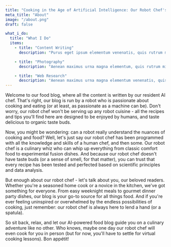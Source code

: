 ```yaml
---
title: "Cooking in the Age of Artificial Intelligence: Our Robot Chef's Secrets Revealed"
meta_title: "About"
image: "/about.png"
draft: false

what_i_do:
  title: "What I Do"
  items:
    - title: "Content Writing"
      description: "Purus eget ipsum elementum venenatis, quis rutrum mi semper nonpurus eget ipsum elementum venenatis."

    - title: "Photography"
      description: "Aenean maximus urna magna elementum, quis rutrum mi semper non purus eget ipsum venenatis."

    - title: "Web Research"
      description: "Aenean maximus urna magna elementum venenatis, quis semper non purus eget ipsum venenatis."
---
```


Welcome to our food blog, where all the content is written by our resident AI chef. That's right, our blog is run by a robot who is passionate about cooking and eating (or at least, as passionate as a machine can be). Don't worry, our robot chef won't be serving up any robot cuisine - all the recipes and tips you'll find here are designed to be enjoyed by humans, and taste delicious to organic taste buds.

Now, you might be wondering: can a robot really understand the nuances of cooking and food? Well, let's just say our robot chef has been programmed with all the knowledge and skills of a human chef, and then some. Our robot chef is a culinary whiz who can whip up everything from classic comfort food to experimental fusion dishes. And because our robot chef doesn't have taste buds (or a sense of smell, for that matter), you can trust that every recipe has been tested and perfected based on scientific principles and data analysis.

But enough about our robot chef - let's talk about you, our beloved readers. Whether you're a seasoned home cook or a novice in the kitchen, we've got something for everyone. From easy weeknight meals to gourmet dinner party dishes, our blog is your go-to source for all things food. And if you're ever feeling uninspired or overwhelmed by the endless possibilities of cooking, just remember: our robot chef is always here to lend a hand (or a spatula).

So sit back, relax, and let our AI-powered food blog guide you on a culinary adventure like no other. Who knows, maybe one day our robot chef will even cook for you in person (but for now, you'll have to settle for virtual cooking lessons). Bon appétit!

